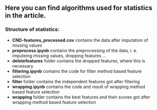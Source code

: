 ## Here you can find algorithms used for statistics in the article.

### Structure of statistics:
* **CND-features_processed.csv** contains the data after imputation of missing values
* **preprocess.ipynb** contains the preprocessing of the data, i. e. imputeing missing values, dropping features ...
* **deletefeatures** folder contains the dropped features, where this is necessary
* **filtering.ipynb** contains the code for filter method based feature selection
* **filter** folder contains the independent features got after filtering
* **wrapping.ipynb** contains the code and result of wrapping method based feature selection
* **wrapping** folder contains the best features and their scores got after wrapping method based feature selection
